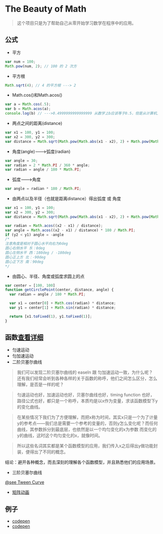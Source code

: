 # The Beauty of Math

> 这个项目只是为了帮助自己从零开始学习数学在程序中的应用。

## 公式

* 平方

```js
var num = 100;
Math.pow(num, 2); // 100 的 2 次方
```

* 平方根

```js
Math.sqrt(4); // 4 的平方根 ---> 2
```

* Math.cos()和Math.acos()

```js
var a = Math.cos(.5);
var b = Math.acos(a);
console.log(b) // --->0.4999999999999999 从数学上b应该等于0.5，但是从计算机上并不等于，因为丢失了精度
```

* 两点之间的距离(distance)

```js
var x1 = 100, y1 = 100;
var x2 = 300, y2 = 300;
var distance = Math.sqrt(Math.pow(Math.abs(x1 - x2), 2) + Math.pow(Math.abs(y1 - y2), 2));
```

* 角度(angle)--->弧度(radian)

```js
var angle = 30;
var radian = 2 * Math.PI / 360 * angle;
var radian = angle / 180 * Math.PI;
```

* 弧度--->角度

```js
var angle = radian * 180 / Math.PI;
```

* 由两点以及半径（也就是距离distance）得出弧度 或 角度

```js
var x1 = 100, y1 = 100;
var x2 = 300, y2 = 300;
var distance = Math.sqrt(Math.pow(Math.abs(x1 - x2), 2) + Math.pow(Math.abs(y1 - y2), 2));

var radian = Math.acos((x2 - x1) / distance);
var angle = Math.acos((x2 - x1) / distance) * 180 / Math.PI;
if (y2 < y1) angle = -angle
/* 
注意角度是相对于圆心水平向右为0deg
圆心右侧水平 东：0deg
圆心左侧水平 西：180deg / -180deg
圆心正上方 北：-90deg
圆心正下方 南：90deg
*/
```

* 由圆心、半径、角度或弧度求圆上的点

```js
var center = [100, 100]
function getCirclePoint(center, distance, angle) {
  var radian = angle / 180 * Math.PI;

  var x1 = center[0] + Math.cos(radian) * distance;
  var y1 = center[1] + Math.sin(radian) * distance;

  return [x1.toFixed(1), y1.toFixed(1)];
}
```

## 函数[查看详细](Tween/README.md)

* 匀速运动
* 匀加速运动
* 二阶贝塞尔曲线

> 我们可以发现二阶贝塞尔曲线的 easeIn 跟 匀加速运动一致，为什么呢？
还有我们经常会听到各种各样的关于函数的称呼，他们之间怎么区分，怎么理解，是否是一样的呢？

> 匀速运动也好，加速运动也好，贝塞尔曲线也好，timing function 也好，路径公式也好，都只是一个称呼，本质均是以x作为变量，求该函数模型下y的变化曲线。

> 在某些情况下我们为了方便理解，而把x称为时间，其实x只是一个为了计量y的参考点——我们总是需要一个参考的变量的，否则y怎么变化呢？而任何曲线，其参数拆分到最底层，也依然是以一个均匀变化的x为参数 而变化的y的曲线，这时这个均匀变化的x，就像时间。

> 所以这些名词其实都是某个函数模型的应用，我们传入x之后得出y做功能封装，便得出了不同的概念。

结论：避开各种概念，而去深刻的理解各个函数模型，并且熟悉他们的应用场景。

* 三阶贝塞尔曲线

[@see Tween Curve](http://codepen.io/dongxl/pen/LWrxVj)

* [矩阵动画](https://www.villainhr.com/page/2017/05/01/SVG%20%E5%8A%A8%E7%94%BB%E7%B2%BE%E9%AB%93?hmsr=toutiao.io&utm_medium=toutiao.io&utm_source=toutiao.io&from=timeline)

## 例子

* [codepen](http://codepen.io/dongxl/pen/zozLXj)
* [codepen](http://codepen.io/dongxl/pen/jAzoZY)
